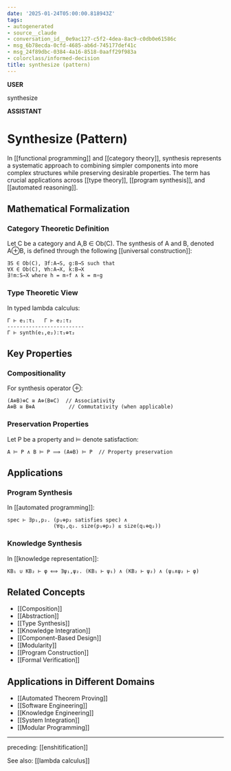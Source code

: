 ```yaml
---
date: '2025-01-24T05:00:00.818943Z'
tags:
- autogenerated
- source__claude
- conversation_id__0e9ac127-c5f2-4dea-8ac9-c0db0e61586c
- msg_6b78ecda-0cfd-4685-ab6d-745177def41c
- msg_24f89dbc-0384-4a16-8518-0aaff29f983a
- colorclass/informed-decision
title: synthesize (pattern)
---
```


**USER**

synthesize


**ASSISTANT**

# Synthesize (Pattern)

In [[functional programming]] and [[category theory]], synthesis represents a systematic approach to combining simpler components into more complex structures while preserving desirable properties. The term has crucial applications across [[type theory]], [[program synthesis]], and [[automated reasoning]].

## Mathematical Formalization

### Category Theoretic Definition
Let C be a category and A,B ∈ Ob(C). The synthesis of A and B, denoted A⊕B, is defined through the following [[universal construction]]:

```
∃S ∈ Ob(C), ∃f:A→S, g:B→S such that
∀X ∈ Ob(C), ∀h:A→X, k:B→X
∃!m:S→X where h = m∘f ∧ k = m∘g
```

### Type Theoretic View
In typed lambda calculus:
```
Γ ⊢ e₁:τ₁   Γ ⊢ e₂:τ₂
-------------------------
Γ ⊢ synth(e₁,e₂):τ₁⊕τ₂
```

## Key Properties

### Compositionality
For synthesis operator ⊕:
```
(A⊕B)⊕C ≅ A⊕(B⊕C)  // Associativity
A⊕B ≅ B⊕A           // Commutativity (when applicable)
```

### Preservation Properties
Let P be a property and ⊨ denote satisfaction:
```
A ⊨ P ∧ B ⊨ P ⟹ (A⊕B) ⊨ P  // Property preservation
```

## Applications

### Program Synthesis
In [[automated programming]]:
```
spec ⊢ ∃p₁,p₂. (p₁⊕p₂ satisfies spec) ∧
               (∀q₁,q₂. size(p₁⊕p₂) ≤ size(q₁⊕q₂))
```

### Knowledge Synthesis
In [[knowledge representation]]:
```
KB₁ ∪ KB₂ ⊢ φ ⟺ ∃ψ₁,ψ₂. (KB₁ ⊢ ψ₁) ∧ (KB₂ ⊢ ψ₂) ∧ (ψ₁∧ψ₂ ⊢ φ)
```

## Related Concepts
- [[Composition]]
- [[Abstraction]]
- [[Type Synthesis]]
- [[Knowledge Integration]]
- [[Component-Based Design]]
- [[Modularity]]
- [[Program Construction]]
- [[Formal Verification]]

## Applications in Different Domains
- [[Automated Theorem Proving]]
- [[Software Engineering]]
- [[Knowledge Engineering]]
- [[System Integration]]
- [[Modular Programming]]


---

preceding: [[enshitification]]

See also: [[lambda calculus]]